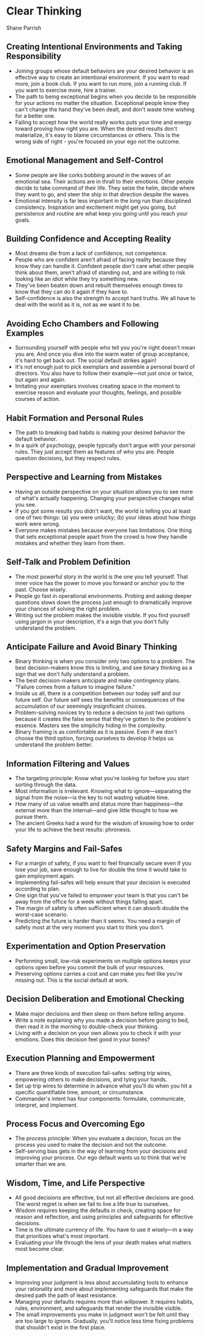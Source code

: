 # Clear Thinking

Shane Parrish

## **Creating Intentional Environments and Taking Responsibility**

- Joining groups whose default behaviors are your desired behavior is an effective way to create an intentional environment. If you want to read more, join a book club. If you want to run more, join a running club. If you want to exercise more, hire a trainer.
- The path to being exceptional begins when you decide to be responsible for your actions no matter the situation. Exceptional people know they can't change the hand they've been dealt, and don't waste time wishing for a better one.
- Failing to accept how the world really works puts your time and energy toward proving how right you are. When the desired results don't materialize, it's easy to blame circumstances or others. This is the wrong side of right - you're focused on your ego not the outcome.

## **Emotional Management and Self-Control**

- Some people are like corks bobbing around in the waves of an emotional sea. Their actions are in thrall to their emotions. Other people decide to take command of their life. They seize the helm, decide where they want to go, and steer the ship in that direction despite the waves.
- Emotional intensity is far less important in the long run than disciplined consistency. Inspiration and excitement might get you going, but persistence and routine are what keep you going until you reach your goals.

## **Building Confidence and Accepting Reality**

- Most dreams die from a lack of confidence, not competence.
- People who are confident aren't afraid of facing reality because they know they can handle it. Confident people don't care what other people think about them, aren't afraid of standing out, and are willing to risk looking like an idiot while they try something new.
- They've been beaten down and rebuilt themselves enough times to know that they can do it again if they have to.
- Self-confidence is also the strength to accept hard truths. We all have to deal with the world as it is, not as we want it to be.

## **Avoiding Echo Chambers and Following Examples**

- Surrounding yourself with people who tell you you're right doesn't mean you are. And once you dive into the warm water of group acceptance, it's hard to get back out. The social default strikes again!
- It's not enough just to pick exemplars and assemble a personal board of directors. You also have to follow their example—not just once or twice, but again and again.
- Imitating your exemplars involves creating space in the moment to exercise reason and evaluate your thoughts, feelings, and possible courses of action.

## **Habit Formation and Personal Rules**

- The path to breaking bad habits is making your desired behavior the default behavior.
- In a quirk of psychology, people typically don't argue with your personal rules. They just accept them as features of who you are. People question decisions, but they respect rules.

## **Perspective and Learning from Mistakes**

- Having an outside perspective on your situation allows you to see more of what's actually happening. Changing your perspective changes what you see.
- If you got some results you didn't want, the world is telling you at least one of two things: (a) you were unlucky; (b) your ideas about how things work were wrong.
- Everyone makes mistakes because everyone has limitations. One thing that sets exceptional people apart from the crowd is how they handle mistakes and whether they learn from them.

## **Self-Talk and Problem Definition**

- The most powerful story in the world is the one you tell yourself. That inner voice has the power to move you forward or anchor you to the past. Choose wisely.
- People go fast in operational environments. Probing and asking deeper questions slows down the process just enough to dramatically improve your chances of solving the right problem.
- Writing out the problem makes the invisible visible. If you find yourself using jargon in your description, it's a sign that you don't fully understand the problem.

## **Anticipate Failure and Avoid Binary Thinking**

- Binary thinking is when you consider only two options to a problem. The best decision-makers know this is limiting, and see binary thinking as a sign that we don't fully understand a problem.
- The best decision-makers anticipate and make contingency plans. "Failure comes from a failure to imagine failure."
- Inside us all, there is a competition between our today self and our future self. Our future self sees the benefits or consequences of the accumulation of our seemingly insignificant choices.
- Problem-solving novices try to reduce a decision to just two options because it creates the false sense that they've gotten to the problem's essence. Masters see the simplicity hiding in the complexity.
- Binary framing is as comfortable as it is passive. Even if we don't choose the third option, forcing ourselves to develop it helps us understand the problem better.

## **Information Filtering and Values**

- The targeting principle: Know what you're looking for before you start sorting through the data.
- Most information is irrelevant. Knowing what to ignore—separating the signal from the noise—is the key to not wasting valuable time.
- How many of us value wealth and status more than happiness—the external more than the internal—and give little thought to how we pursue them.
- The ancient Greeks had a word for the wisdom of knowing how to order your life to achieve the best results: phronesis.

## **Safety Margins and Fail-Safes**

- For a margin of safety, if you want to feel financially secure even if you lose your job, save enough to live for double the time it would take to gain employment again.
- Implementing fail-safes will help ensure that your decision is executed according to plan.
- One sign that you've failed to empower your team is that you can't be away from the office for a week without things falling apart.
- The margin of safety is often sufficient when it can absorb double the worst-case scenario.
- Predicting the future is harder than it seems. You need a margin of safety most at the very moment you start to think you don't.

## **Experimentation and Option Preservation**

- Performing small, low-risk experiments on multiple options keeps your options open before you commit the bulk of your resources.
- Preserving options carries a cost and can make you feel like you're missing out. This is the social default at work.

## **Decision Deliberation and Emotional Checking**

- Make major decisions and then sleep on them before telling anyone.
- Write a note explaining why you made a decision before going to bed, then read it in the morning to double-check your thinking.
- Living with a decision on your own allows you to check it with your emotions. Does this decision feel good in your bones?

## **Execution Planning and Empowerment**

- There are three kinds of execution fail-safes: setting trip wires, empowering others to make decisions, and tying your hands.
- Set up trip wires to determine in advance what you'll do when you hit a specific quantifiable time, amount, or circumstance.
- Commander's intent has four components: formulate, communicate, interpret, and implement.

## **Process Focus and Overcoming Ego**

- The process principle: When you evaluate a decision, focus on the process you used to make the decision and not the outcome.
- Self-serving bias gets in the way of learning from your decisions and improving your process. Our ego default wants us to think that we're smarter than we are.

## **Wisdom, Time, and Life Perspective**

- All good decisions are effective, but not all effective decisions are good. The worst regret is when we fail to live a life true to ourselves.
- Wisdom requires keeping the defaults in check, creating space for reason and reflection, and using principles and safeguards for effective decisions.
- Time is the ultimate currency of life. You have to use it wisely—in a way that prioritizes what's most important.
- Evaluating your life through the lens of your death makes what matters most become clear.

## **Implementation and Gradual Improvement**

- Improving your judgment is less about accumulating tools to enhance your rationality and more about implementing safeguards that make the desired path the path of least resistance.
- Managing your defaults requires more than willpower. It requires habits, rules, environment, and safeguards that render the invisible visible.
- The small improvements you make in judgment won't be felt until they are too large to ignore. Gradually, you'll notice less time fixing problems that shouldn't exist in the first place.